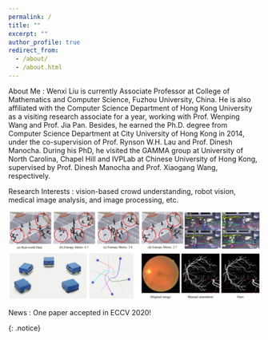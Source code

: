 ```yaml
---
permalink: /
title: ""
excerpt: ""
author_profile: true
redirect_from: 
  - /about/
  - /about.html
---
```



About Me
:   Wenxi Liu is currently Associate Professor at College of Mathematics and Computer Science, Fuzhou University, China. He is also affiliated with the Computer Science Department of Hong Kong University as a visiting research associate for a year, working with Prof. Wenping Wang and Prof. Jia Pan. Besides, he earned the Ph.D. degree from Computer Science Department at City University of Hong Kong in 2014, under the co-supervision of Prof. Rynson W.H. Lau and Prof. Dinesh Manocha. During his PhD, he visited the GAMMA group at University of North Carolina, Chapel Hill and IVPLab at Chinese University of Hong Kong, supervised by Prof. Dinesh Manocha and Prof. Xiaogang Wang, respectively.

Research Interests
:   vision-based crowd understanding, robot vision, medical image analysis, and image processing, etc.

<img src='/images/research_sum.jpg'>

News
:   One paper accepted in ECCV 2020!

{: .notice}

